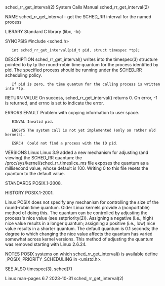 sched_rr_get_interval(2)					      System Calls Manual					      sched_rr_get_interval(2)

NAME
       sched_rr_get_interval - get the SCHED_RR interval for the named process

LIBRARY
       Standard C library (libc, -lc)

SYNOPSIS
       #include <sched.h>

       int sched_rr_get_interval(pid_t pid, struct timespec *tp);

DESCRIPTION
       sched_rr_get_interval()	writes	into  the  timespec(3) structure pointed to by tp the round-robin time quantum for the process identified by pid.  The
       specified process should be running under the SCHED_RR scheduling policy.

       If pid is zero, the time quantum for the calling process is written into *tp.

RETURN VALUE
       On success, sched_rr_get_interval() returns 0.  On error, -1 is returned, and errno is set to indicate the error.

ERRORS
       EFAULT Problem with copying information to user space.

       EINVAL Invalid pid.

       ENOSYS The system call is not yet implemented (only on rather old kernels).

       ESRCH  Could not find a process with the ID pid.

VERSIONS
   Linux
       Linux 3.9 added a new mechanism for adjusting (and viewing) the SCHED_RR quantum: the /proc/sys/kernel/sched_rr_timeslice_ms file exposes  the  quantum
       as a millisecond value, whose default is 100.  Writing 0 to this file resets the quantum to the default value.

STANDARDS
       POSIX.1-2008.

HISTORY
       POSIX.1-2001.

   Linux
       POSIX  does  not specify any mechanism for controlling the size of the round-robin time quantum.	 Older Linux kernels provide a (nonportable) method of
       doing this.  The quantum can be controlled by adjusting the process's nice value (see setpriority(2)).  Assigning a negative (i.e.,  high)  nice	 value
       results	in a longer quantum; assigning a positive (i.e., low) nice value results in a shorter quantum.	The default quantum is 0.1 seconds; the degree
       to which changing the nice value affects the quantum has varied somewhat across kernel versions.	 This method of	 adjusting  the	 quantum  was  removed
       starting with Linux 2.6.24.

NOTES
       POSIX systems on which sched_rr_get_interval() is available define _POSIX_PRIORITY_SCHEDULING in <unistd.h>.

SEE ALSO
       timespec(3), sched(7)

Linux man-pages 6.7							  2023-10-31						      sched_rr_get_interval(2)

